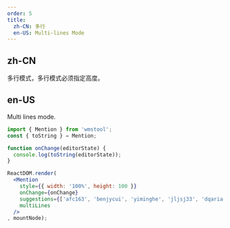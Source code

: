 ```yaml
---
order: 5
title:
  zh-CN: 多行
  en-US: Multi-lines Mode
---
```


## zh-CN

多行模式，多行模式必须指定高度。

## en-US

Multi lines mode.

````jsx
import { Mention } from 'wmstool';
const { toString } = Mention;

function onChange(editorState) {
  console.log(toString(editorState));
}

ReactDOM.render(
  <Mention
    style={{ width: '100%', height: 100 }}
    onChange={onChange}
    suggestions={['afc163', 'benjycui', 'yiminghe', 'jljsj33', 'dqaria', 'RaoHai']}
    multiLines
  />
, mountNode);
````
